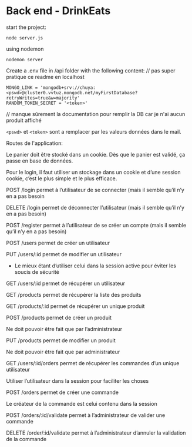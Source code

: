 # Back end - DrinkEats

start the project:

```
node server.js
```

using nodemon

```
nodemon server
```

Create a .env file in /api folder with the following content: // pas super pratique ce readme en localhost

```
MONGO_LINK = 'mongodb+srv://chuya:<pswd>@cluster0.vvtuz.mongodb.net/myFirstDatabase?retryWrites=true&w=majority'
RANDOM_TOKEN_SECRET = '<token>'
```

// manque sûrement la documentation pour remplir la DB car je n'ai aucun produit affiché

`<pswd>` et `<token>` sont a remplacer par les valeurs données dans le mail.

Routes de l'application:

Le panier doit être stocké dans un cookie. Dès que le panier est validé, ça passe en base de données.

Pour le login, il faut utiliser un stockage dans un cookie et d’une session cookie, c’est le plus simple et le plus efficace.

POST /login permet à l’utilisateur de se connecter (mais il semble qu’il n’y en a pas besoin

DELETE /login permet de déconnecter l’utilisateur (mais il semble qu’il n’y en a pas besoin)

POST /register permet à l’utilisateur de se créer un compte (mais il semble qu’il n’y en a pas besoin)

POST /users permet de créer un utilisateur

PUT /users/:id permet de modifier un utilisateur

- Le mieux étant d’utiliser celui dans la session active pour éviter les soucis de sécurité

GET /users/:id permet de récupérer un utilisateur

GET /products permet de récupérer la liste des produits

GET /products/:id permet de récupérer un unique produit

POST /products permet de créer un produit

Ne doit pouvoir être fait que par l’administrateur

PUT /products permet de modifier un produit

Ne doit pouvoir être fait que par administrateur

GET /users/:id/orders permet de récupérer les commandes d’un unique utilisateur

Utiliser l’utilisateur dans la session pour faciliter les choses

POST /orders permet de créer une commande

Le créateur de la commande est celui contenu dans la session

POST /orders/:id/validate permet à l’administrateur de valider une commande

DELETE /order/:id/validate permet à l’administrateur d’annuler la validation de la commande
